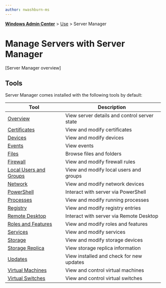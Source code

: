```yaml
---
author: nwashburn-ms
---
```


<b><a href="../overview.md">Windows Admin Center</a></b> > <a href="../overview.md">Use</a> > Server Manager

# Manage Servers with Server Manager

[Server Manager overview]

## Tools

Server Manager comes installed with the following tools by default:


| Tool | Description |
| ---- | ----------- |
| [Overview](\server\overview.md) | View server details and control server state | 
| [Certificates](\server\certificates.md) | View and modify certificates | 
| [Devices](\server\devices.md) | View and modify devices | 
| [Events](\server\events.md) | View events | 
| [Files](\server\files.md) | Browse files and folders | 
| [Firewall](\server\firewall.md) | View and modify firewall rules | 
| [Local Users and Groups](\server\local-users-groups.md) | View and modify local users and groups | 
| [Network](\server\network.md) | View and modify network devices | 
| [PowerShell](\server\powershell.md) | Interact with server via PowerShell | 
| [Processes](\server\processes.md) | View and modify running processes | 
| [Registry](\server\registry.md) | View and modify registry entries | 
| [Remote Desktop](\server\remote-desktop.md) | Interact with server via Remote Desktop | 
| [Roles and Features](\server\roles-features.md) | View and modify roles and features | 
| [Services](\server\services.md) | View and modify services | 
| [Storage](\server\storage.md) | View and modify storage devices | 
| [Storage Replica](\server\storage-replica.md) | View storage replica information | 
| [Updates](\server\updates.md) | View installed and check for new updates | 
| [Virtual Machines](\server\virtual-machines.md) | View and control virtual machines | 
| [Virtual Switches](\server\virtual-switches.md) | View and control virtual switches | 
